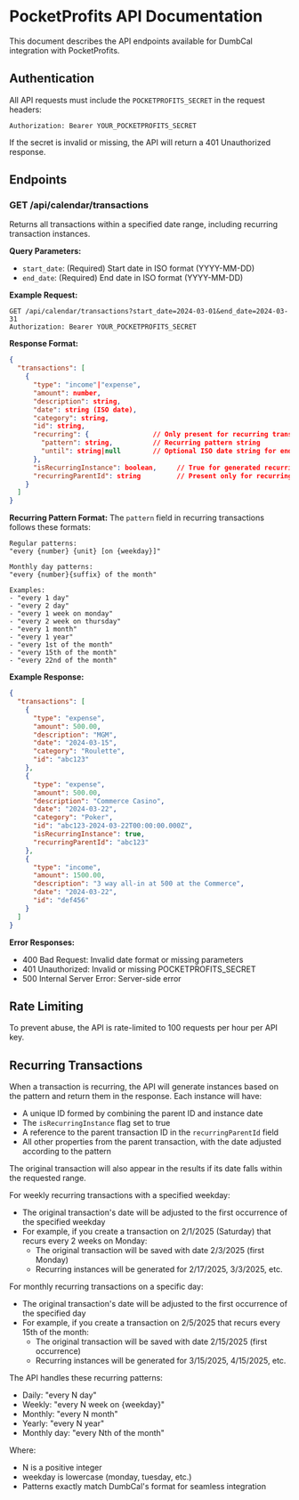 # PocketProfits API Documentation

This document describes the API endpoints available for DumbCal integration with PocketProfits.

## Authentication

All API requests must include the `POCKETPROFITS_SECRET` in the request headers:

```
Authorization: Bearer YOUR_POCKETPROFITS_SECRET
```

If the secret is invalid or missing, the API will return a 401 Unauthorized response.

## Endpoints

### GET /api/calendar/transactions

Returns all transactions within a specified date range, including recurring transaction instances.

**Query Parameters:**
- `start_date`: (Required) Start date in ISO format (YYYY-MM-DD)
- `end_date`: (Required) End date in ISO format (YYYY-MM-DD)

**Example Request:**
```
GET /api/calendar/transactions?start_date=2024-03-01&end_date=2024-03-31
Authorization: Bearer YOUR_POCKETPROFITS_SECRET
```

**Response Format:**
```json
{
  "transactions": [
    {
      "type": "income"|"expense",
      "amount": number,
      "description": string,
      "date": string (ISO date),
      "category": string,
      "id": string,
      "recurring": {                // Only present for recurring transactions
        "pattern": string,          // Recurring pattern string
        "until": string|null        // Optional ISO date string for end date
      },
      "isRecurringInstance": boolean,     // True for generated recurring instances
      "recurringParentId": string         // Present only for recurring instances
    }
  ]
}
```

**Recurring Pattern Format:**
The `pattern` field in recurring transactions follows these formats:
```
Regular patterns:
"every {number} {unit} [on {weekday}]"

Monthly day patterns:
"every {number}{suffix} of the month"

Examples:
- "every 1 day"
- "every 2 day"
- "every 1 week on monday"
- "every 2 week on thursday"
- "every 1 month"
- "every 1 year"
- "every 1st of the month"
- "every 15th of the month"
- "every 22nd of the month"
```

**Example Response:**
```json
{
  "transactions": [
    {
      "type": "expense",
      "amount": 500.00,
      "description": "MGM",
      "date": "2024-03-15",
      "category": "Roulette",
      "id": "abc123"
    },
    {
      "type": "expense",
      "amount": 500.00,
      "description": "Commerce Casino",
      "date": "2024-03-22",
      "category": "Poker",
      "id": "abc123-2024-03-22T00:00:00.000Z",
      "isRecurringInstance": true,
      "recurringParentId": "abc123"
    },
    {
      "type": "income",
      "amount": 1500.00,
      "description": "3 way all-in at 500 at the Commerce",
      "date": "2024-03-22",
      "id": "def456"
    }
  ]
}
```

**Error Responses:**
- 400 Bad Request: Invalid date format or missing parameters
- 401 Unauthorized: Invalid or missing POCKETPROFITS_SECRET
- 500 Internal Server Error: Server-side error

## Rate Limiting
To prevent abuse, the API is rate-limited to 100 requests per hour per API key.

## Recurring Transactions
When a transaction is recurring, the API will generate instances based on the pattern and return them in the response. Each instance will have:
- A unique ID formed by combining the parent ID and instance date
- The `isRecurringInstance` flag set to true
- A reference to the parent transaction ID in the `recurringParentId` field
- All other properties from the parent transaction, with the date adjusted according to the pattern

The original transaction will also appear in the results if its date falls within the requested range.

For weekly recurring transactions with a specified weekday:
- The original transaction's date will be adjusted to the first occurrence of the specified weekday
- For example, if you create a transaction on 2/1/2025 (Saturday) that recurs every 2 weeks on Monday:
  - The original transaction will be saved with date 2/3/2025 (first Monday)
  - Recurring instances will be generated for 2/17/2025, 3/3/2025, etc.

For monthly recurring transactions on a specific day:
- The original transaction's date will be adjusted to the first occurrence of the specified day
- For example, if you create a transaction on 2/5/2025 that recurs every 15th of the month:
  - The original transaction will be saved with date 2/15/2025 (first occurrence)
  - Recurring instances will be generated for 3/15/2025, 4/15/2025, etc.

The API handles these recurring patterns:
- Daily: "every N day"
- Weekly: "every N week on {weekday}"
- Monthly: "every N month"
- Yearly: "every N year"
- Monthly day: "every Nth of the month"

Where:
- N is a positive integer
- weekday is lowercase (monday, tuesday, etc.)
- Patterns exactly match DumbCal's format for seamless integration 